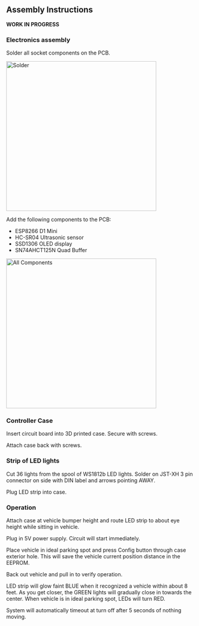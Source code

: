<h2>Assembly Instructions</h2>

<b>WORK IN PROGRESS</b>

<h3>Electronics assembly</h3>

Solder all socket components on the PCB.

<img src="https://github.com/swholmstead/DistanceSensor/blob/main/pictures/IMG_xxxx.JPEG" alt="Solder" width=400>

Add the following components to the PCB:

* ESP8266 D1 Mini
* HC-SR04 Ultrasonic sensor
* SSD1306 OLED display
* SN74AHCT125N Quad Buffer

<img src="https://github.com/swholmstead/DistanceSensor/blob/main/pictures/IMG_3527.JPEG" alt="All Components" width=400>

<h3>Controller Case</h3>

Insert circuit board into 3D printed case.  Secure with screws.

Attach case back with screws.

<h3>Strip of LED lights</h3>

Cut 36 lights from the spool of WS1812b LED lights.  Solder on JST-XH 3 pin connector on side with DIN label and
arrows pointing AWAY.

Plug LED strip into case.

<h3>Operation</h3>

Attach case at vehicle bumper height and route LED strip to about eye height while sitting in vehicle.

Plug in 5V power supply.  Circuit will start immediately.

Place vehicle in ideal parking spot and press Config button through case exterior hole.  This will save the 
vehicle current position distance in the EEPROM.

Back out vehicle and pull in to verify operation.

LED strip will glow faint BLUE when it recognized a vehicle within about 8 feet.  As you get closer, the GREEN
lights will gradually close in towards the center.  When vehicle is in ideal parking spot, LEDs will turn RED.

System will automatically timeout at turn off after 5 seconds of nothing moving.
